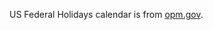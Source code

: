US Federal Holidays calendar is from [opm.gov](http://www.opm.gov/about-us/open-government/Data/Apps/Holidays/Index.aspx).

